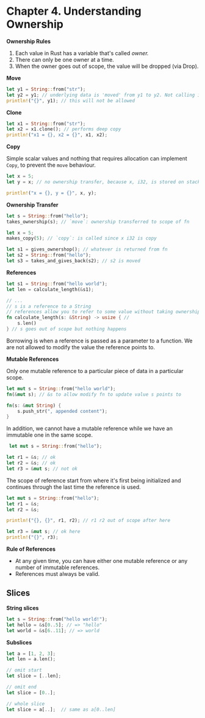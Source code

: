 # Chapter 4. Understanding Ownership

**Ownership Rules**
1. Each value in Rust has a variable that's called *owner.*
2. There can only be one owner at a time.
3. When the owner goes out of scope, the value will be dropped (via Drop).

**Move**

```rust
let y1 = String::from("str");
let y2 = y1; // underlying data is 'moved' from y1 to y2. Not calling it shallow copy because y1 is dropped.
println!("{}", y1); // this will not be allowed
```

**Clone**

```rust
let x1 = String::from("str");
let x2 = x1.clone(); // performs deep copy
println!("x1 = {}, x2 = {}", x1, x2);
```

**Copy**

Simple scalar values and nothing that requires allocation can implement `Copy`, to prevent the `move` behaviour.

```rust
let x = 5;
let y = x; // no ownership transfer, because x, i32, is stored on stack

println!("x = {}, y = {}", x, y);
```

**Ownership Transfer**

```rust
let s = String::from("hello");
takes_ownership(s); // `move`: ownership transferred to scope of fn

let x = 5;
makes_copy(5); // `copy`: is called since x i32 is copy

let s1 = gives_ownershop(); // whatever is returned from fn
let s2 = String::from("hello");
let s3 = takes_and_gives_back(s2); // s2 is moved
```

**References**

```rust
let s1 = String::from("hello world");
let len = calculate_length(&s1);

// ...
// s is a reference to a String
// references allow you to refer to some value without taking ownership of it
fn calculate_length(s: &String) -> usize { // 
    s.len()
} // s goes out of scope but nothing happens
```

Borrowing is when a reference is passed as a parameter to a function. We are not allowed to modify the value the reference points to.

**Mutable References**

Only one mutable reference to a particular piece of data in a particular scope.

```rust
let mut s = String::from("hello world");
fn(&mut s); // &s to allow modify fn to update value s points to

fn(s: &mut String) {
    s.push_str(", appended content");
}
```

In addition, we cannot have a mutable reference while we have an immutable one in the same scope. 

```rust
 let mut s = String::from("hello");

let r1 = &s; // ok
let r2 = &s; // ok
let r3 = &mut s; // not ok
```

The scope of reference start from where it's first being initialized and continues through the last time the reference is used.

```rust
let mut s = String::from("hello");
let r1 = &s;
let r2 = &s;

println!("{}, {}", r1, r2); // r1 r2 out of scope after here

let r3 = &mut s; // ok here
println!("{}", r3);
```

**Rule of References**

- At any given time, you can have either one mutable reference or any number of immutable references.
- References must always be valid.

## Slices

**String slices**

```rust
let s = String::from("hello world!");
let hello = &s[0..5]; // => "hello"
let world = &s[6..11]; // => world
```

**Subslices**

```rust
let a = [1, 2, 3];
let len = a.len();

// omit start
let slice = [..len];

// omit end
let slice = [0..];

// whole slice
let slice = a[..];  // same as a[0..len]
```
